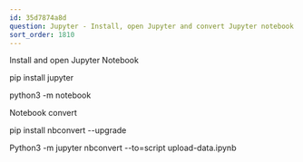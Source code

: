 ```yaml
---
id: 35d7874a8d
question: Jupyter - Install, open Jupyter and convert Jupyter notebook to Python script
sort_order: 1810
---
```


Install and open Jupyter Notebook

pip install jupyter

python3 -m notebook

Notebook convert

pip install nbconvert --upgrade

Python3 -m jupyter nbconvert --to=script upload-data.ipynb

